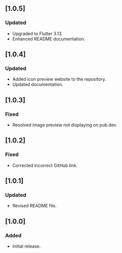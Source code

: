 ## [1.0.5]

### Updated
- Upgraded to Flutter 3.13.
- Enhanced README documentation.

## [1.0.4]

### Updated
- Added icon preview website to the repository.
- Updated documentation.

## [1.0.3]

### Fixed
- Resolved image preview not displaying on pub.dev.

## [1.0.2]

### Fixed
- Corrected incorrect GitHub link.

## [1.0.1]

### Updated
- Revised README file.

## [1.0.0]

### Added
- Initial release.
